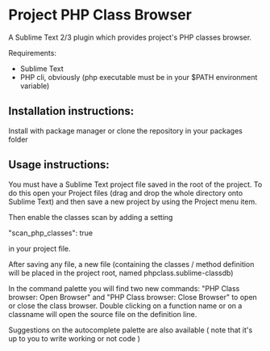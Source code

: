 # Project PHP Class Browser

A Sublime Text 2/3 plugin which provides project's PHP classes browser.

Requirements:

  * Sublime Text
  * PHP cli, obviously (php executable must be in your $PATH environment variable)

## Installation instructions:

Install with package manager or clone the repository in your packages folder

## Usage instructions:

You must have a Sublime Text project file saved in the root of the project.
To do this open your Project files (drag and drop the whole directory onto Sublime Text) and then save a new project by using the Project menu item.

Then enable the classes scan by adding a setting

  "scan_php_classes": true

in your project file.

After saving any file, a new file (containing the classes / method definition will be placed in the project root, named phpclass.sublime-classdb)

In the command palette you will find two new commands: "PHP Class browser: Open Browser" and "PHP Class browser: Close Browser" to open or close the class browser.
Double clicking on a function name or on a classname will open the source file on the definition line.

Suggestions on the autocomplete palette are also available ( note that it's up to you to write working or not code )
